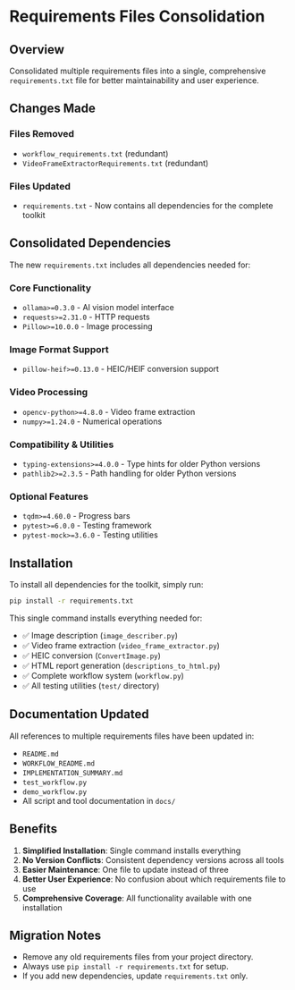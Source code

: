 # Requirements Files Consolidation

## Overview
Consolidated multiple requirements files into a single, comprehensive `requirements.txt` file for better maintainability and user experience.

## Changes Made

### Files Removed
- `workflow_requirements.txt` (redundant)
- `VideoFrameExtractorRequirements.txt` (redundant)

### Files Updated
- `requirements.txt` - Now contains all dependencies for the complete toolkit

## Consolidated Dependencies

The new `requirements.txt` includes all dependencies needed for:

### Core Functionality
- `ollama>=0.3.0` - AI vision model interface
- `requests>=2.31.0` - HTTP requests
- `Pillow>=10.0.0` - Image processing

### Image Format Support
- `pillow-heif>=0.13.0` - HEIC/HEIF conversion support

### Video Processing
- `opencv-python>=4.8.0` - Video frame extraction
- `numpy>=1.24.0` - Numerical operations

### Compatibility & Utilities
- `typing-extensions>=4.0.0` - Type hints for older Python versions
- `pathlib2>=2.3.5` - Path handling for older Python versions

### Optional Features
- `tqdm>=4.60.0` - Progress bars
- `pytest>=6.0.0` - Testing framework
- `pytest-mock>=3.6.0` - Testing utilities

## Installation

To install all dependencies for the toolkit, simply run:
```bash
pip install -r requirements.txt
```

This single command installs everything needed for:
- ✅ Image description (`image_describer.py`)
- ✅ Video frame extraction (`video_frame_extractor.py`)
- ✅ HEIC conversion (`ConvertImage.py`)
- ✅ HTML report generation (`descriptions_to_html.py`)
- ✅ Complete workflow system (`workflow.py`)
- ✅ All testing utilities (`test/` directory)

## Documentation Updated

All references to multiple requirements files have been updated in:
- `README.md`
- `WORKFLOW_README.md`
- `IMPLEMENTATION_SUMMARY.md`
- `test_workflow.py`
- `demo_workflow.py`
- All script and tool documentation in `docs/`

## Benefits

1. **Simplified Installation**: Single command installs everything
2. **No Version Conflicts**: Consistent dependency versions across all tools
3. **Easier Maintenance**: One file to update instead of three
4. **Better User Experience**: No confusion about which requirements file to use
5. **Comprehensive Coverage**: All functionality available with one installation

## Migration Notes

- Remove any old requirements files from your project directory.
- Always use `pip install -r requirements.txt` for setup.
- If you add new dependencies, update `requirements.txt` only.
